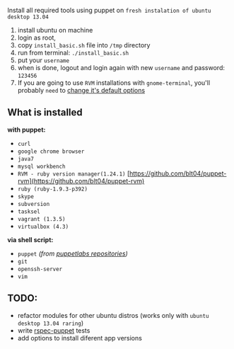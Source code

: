 Install all required tools using puppet on `fresh instalation of ubuntu desktop 13.04`

1. install ubuntu on machine
2. login as root,
3. copy `install_basic.sh` file into `/tmp` directory
3. run from terminal:  `./install_basic.sh`
4. put your `username`
5. when is done, logout and login again with new `username` and password: `123456`
6. If you are going to use `RVM` installations with `gnome-terminal`, you'll probably `need` to [change it's default options](http://rvm.io/integration/gnome-terminal)

What is installed
-----------------

**with puppet:**
- `curl`
- `google chrome browser`
- `java7`
- `mysql workbench`
- `RVM - ruby version manager(1.24.1)` [https://github.com/blt04/puppet-rvm](https://github.com/blt04/puppet-rvm)
- `ruby (ruby-1.9.3-p392)`
- `skype`
- `subversion`
- `tasksel`
- `vagrant (1.3.5)`
- `virtualbox (4.3)`

**via shell script:**
- `puppet` _(from [puppetlabs repositories](http://apt.puppetlabs.com/))_
- `git`
- `openssh-server`
- `vim`


TODO:
-----
- refactor modules for other ubuntu distros (works only with `ubuntu desktop 13.04 raring`)
- write [rspec-puppet](http://rspec-puppet.com/) tests
- add options to install diferent app versions
